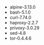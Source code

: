 - alpine-3.13.0
- bash-5.1.0
- curl-7.74.0
- haproxy-2.2.7
- privoxy-3.0.29
- sed-4.8
- tor-0.4.4.6
<!--- BOM-ends. Document ends here too --->
